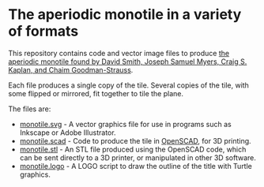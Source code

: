 # The aperiodic monotile in a variety of formats

This repository contains code and vector image files to produce [the aperiodic monotile found by David Smith, Joseph Samuel Myers, Craig S. Kaplan, and Chaim Goodman-Strauss](https://cs.uwaterloo.ca/~csk/hat/).

Each file produces a single copy of the tile. Several copies of the tile, with some flipped or mirrored, fit together to tile the plane.

The files are:

* [monotile.svg](monotile.svg) - A vector graphics file for use in programs such as Inkscape or Adobe Illustrator.
* [monotile.scad](monotile.scad) - Code to produce the tile in [OpenSCAD](https://openscad.org/), for 3D printing.
* [monotile.stl](monotile.stl) - An STL file produced using the OpenSCAD code, which can be sent directly to a 3D printer, or manipulated in other 3D software.
* [monotile.logo](monotile.logo) - A LOGO script to draw the outline of the title with Turtle graphics.
